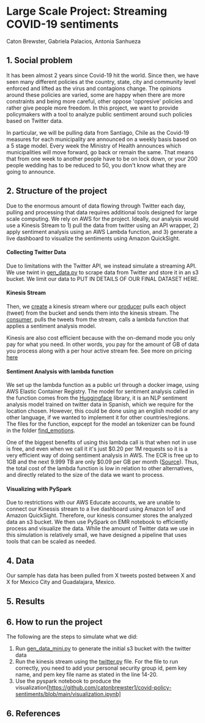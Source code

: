 

# Large Scale Project: Streaming COVID-19 sentiments 
Caton Brewster, Gabriela Palacios, Antonia Sanhueza


## 1. Social problem

It has been almost 2 years since Covid-19 hit the world. Since then, we have seen many different policies at the country, state, city and community level enforced and lifted as the virus and contagions change. The opinions around these policies are varied, some are happy when there are more constraints and being more careful, other oppose 'oppresive' policies and rather give people more freedom. In this project, we want to provide policymakers with a tool  to analyze public sentiment around such policies based on Twitter data.  

In particular, we will be pulling data from Santiago, Chile as the Covid-19 measures for each municipality are announced on a weekly basis based on a 5 stage model.  Every week the Ministry of Health announces which municipalities will move forward, go back or remain the same.  That means that from one week to another people have to be on lock down, or your 200 people wedding has to be reduced to 50, you don't know what they are going to announce. 

## 2. Structure of the project

Due to the enormous amount of data flowing through Twitter each day, pulling and processing that data requires additional tools designed for large scale computing. We rely on AWS for the project. Ideally, our analysis would use a Kinesis Stream to 1) pull the data from twitter using an API wrapper, 2) apply sentiment analysis using an AWS Lambda function, and 3) generate a live dashboard to visualize the sentiments using Amazon QuickSight. 

#### Collecting Twitter Data
Due to limitations with the Twitter API, we instead simulate a streaming API. We use twint in [gen_data.py](https://github.com/catonbrewster1/covid-policy-sentiments/blob/main/gen_data_extended.py) to scrape data from Twitter and store it in an s3 bucket. We limit our data to PUT IN DETAILS OF OUR FINAL DATASET HERE. 

#### Kinesis Stream
Then, we [create](https://github.com/catonbrewster1/covid-policy-sentiments/blob/main/twitter.py) a kinesis stream where our [producer](https://github.com/catonbrewster1/covid-policy-sentiments/blob/main/twitter_producer.py) pulls each object (tweet) from the bucket and sends them into the kinesis stream. The [consumer](https://github.com/catonbrewster1/covid-policy-sentiments/blob/main/twitter_consumer.py), pulls the tweets from the stream, calls a lambda function that applies a sentiment analysis model. 

Kinesis are also cost efficient because with the on-demand mode you only pay for what you need. In other words, you pay for the amount of GB of data you process along with a per hour active stream fee. See more on pricing [here](https://aws.amazon.com/kinesis/data-streams/pricing/?nc=sn&loc=3) 

#### Sentiment Analysis with lambda function
We set up the lambda function as a public url through a docker image, using AWS Elastic Container Registry. The model for sentiment analysis called in the function comes from the [Huggingface](https://huggingface.co/daveni/twitter-xlm-roberta-emotion-es?text=hola) library, it is an NLP sentiment analysis model trained on twitter data in Spanish, which we require for the location chosen. However, this could be done using an english model or any other language, if we wanted to implement it for other countries/regions.  The files for the function, expcept for the model an tokenizer can be found in the folder [find_emotions](https://github.com/catonbrewster1/covid-policy-sentiments/tree/main/find_emotions). 

One of the biggest benefits of using this lambda call is that when not in use is free, and even when we call it it's just $0.20 per 1M requests so it is a very efficient way of doing sentiment analysis in AWS. The ECR is free up to 1GB and the next 9.999 TB are only $0.09 per GB per month ([Source](https://aws.amazon.com/ecr/pricing/)). Thus, the total cost of the lambda function is low in relation to other alternatives, and directly related to the size of the data we want to process.

#### Visualizing with PySpark
Due to restrictions with our AWS Educate accounts, we are unable to connect our Kinessis stream to a live dashboard using Amazon IoT and Amazon QuickSight. Therefore, our kinesis consumer stores the analyzed data an s3 bucket. We then use PySpark on EMR notebook to efficiently process and visualize the data. While the amount of Twitter data we use in this simulation is relatively small, we have designed a pipeline that uses tools that can be scaled as needed. 



## 4. Data

Our sample has data has been pulled from X tweets posted between X and X for Mexico City and Guadalajara, Mexico. 


## 5. Results

## 6. How to run the project

The following are the steps to simulate what we did:
1) Run [gen_data_mini.py](https://github.com/catonbrewster1/covid-policy-sentiments/blob/main/gen_data_mini.py) to generate the initial s3 bucket with the twitter data
2) Run the kinesis stream using the [twitter.py](https://github.com/catonbrewster1/covid-policy-sentiments/blob/main/twitter.py) file. For the file to run correctly, you need to add your personal security group id, pem key name, and pem key file name as stated in the line 14-20.
3) Use the pyspark notebook to produce the visualization[https://github.com/catonbrewster1/covid-policy-sentiments/blob/main/visualization.ipynb]

## 6. References


